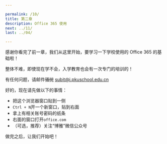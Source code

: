 ```yaml
---

permalink: /10/
title: 第二章
description: Office 365 使用
next: ../11/
last: ../04/

---
```


感谢你看完了前一章，我们从这里开始，要学习一下学校使用的 Office 365 的基础啦！

整体不难，即使现在学不会，入学教育也会有一次专门的培训的！

有任何问题，请邮件~~骚扰~~ <subit@i.pkuschool.edu.cn>

好的，现在请先做以下的事情：

- 把这个浏览器窗口贴到一侧
- ```Ctrl + N```开一个新窗口，贴到右面
- 拿上有相关账号密码的纸条
- 右面的窗口打开```office.com```
- （可选，推荐）关注“博雅”微信公众号

做完之后，让我们开始吧！
